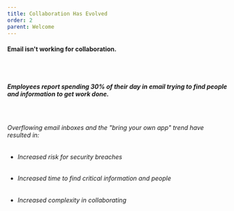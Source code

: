 ```yaml
---
title: Collaboration Has Evolved
order: 2
parent: Welcome
---
```



#### Email isn't working for collaboration.

###### &nbsp;

##### Employees report spending 30% of their day in email trying to find people and information to get work done.

&nbsp;

###### Overflowing email inboxes and the "bring your own app" trend have resulted in:

* ###### Increased risk for security breaches
* ###### Increased time to find critical information and people
* ###### Increased complexity in collaborating&nbsp;